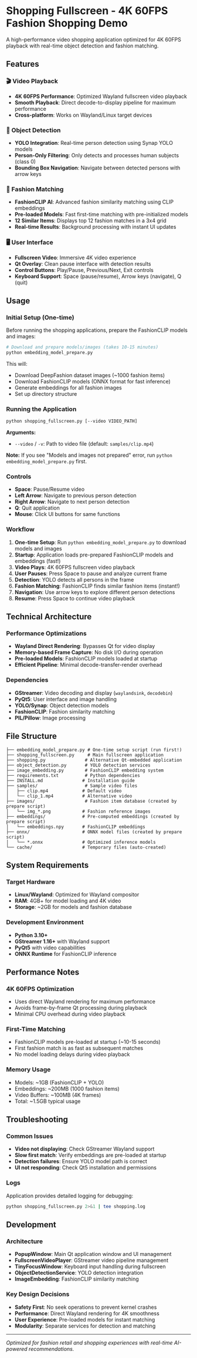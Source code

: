 # Shopping Fullscreen - 4K 60FPS Fashion Shopping Demo

A high-performance video shopping application optimized for 4K 60FPS playback with real-time object detection and fashion matching.

## Features

### 🎬 Video Playback
- **4K 60FPS Performance**: Optimized Wayland fullscreen video playback
- **Smooth Playback**: Direct decode-to-display pipeline for maximum performance
- **Cross-platform**: Works on Wayland/Linux target devices

### 🎯 Object Detection
- **YOLO Integration**: Real-time person detection using Synap YOLO models
- **Person-Only Filtering**: Only detects and processes human subjects (class 0)
- **Bounding Box Navigation**: Navigate between detected persons with arrow keys

### 👗 Fashion Matching
- **FashionCLIP AI**: Advanced fashion similarity matching using CLIP embeddings
- **Pre-loaded Models**: Fast first-time matching with pre-initialized models
- **12 Similar Items**: Displays top 12 fashion matches in a 3x4 grid
- **Real-time Results**: Background processing with instant UI updates

### 🖥️ User Interface
- **Fullscreen Video**: Immersive 4K video experience
- **Qt Overlay**: Clean pause interface with detection results
- **Control Buttons**: Play/Pause, Previous/Next, Exit controls
- **Keyboard Support**: Space (pause/resume), Arrow keys (navigate), Q (quit)

## Usage

### Initial Setup (One-time)
Before running the shopping applications, prepare the FashionCLIP models and images:

```bash
# Download and prepare models/images (takes 10-15 minutes)
python embedding_model_prepare.py
```

This will:
- Download DeepFashion dataset images (~1000 fashion items)
- Download FashionCLIP models (ONNX format for fast inference)
- Generate embeddings for all fashion images
- Set up directory structure

### Running the Application
```bash
python shopping_fullscreen.py [--video VIDEO_PATH]
```

**Arguments:**
- `--video` / `-v`: Path to video file (default: `samples/clip.mp4`)

**Note:** If you see "Models and images not prepared" error, run `python embedding_model_prepare.py` first.

### Controls
- **Space**: Pause/Resume video
- **Left Arrow**: Navigate to previous person detection
- **Right Arrow**: Navigate to next person detection  
- **Q**: Quit application
- **Mouse**: Click UI buttons for same functions

### Workflow
1. **One-time Setup**: Run `python embedding_model_prepare.py` to download models and images
2. **Startup**: Application loads pre-prepared FashionCLIP models and embeddings (fast!)
3. **Video Plays**: 4K 60FPS fullscreen video playback
4. **User Pauses**: Press Space to pause and analyze current frame
5. **Detection**: YOLO detects all persons in the frame
6. **Fashion Matching**: FashionCLIP finds similar fashion items (instant!)
7. **Navigation**: Use arrow keys to explore different person detections
8. **Resume**: Press Space to continue video playback

## Technical Architecture

### Performance Optimizations
- **Wayland Direct Rendering**: Bypasses Qt for video display
- **Memory-based Frame Capture**: No disk I/O during operation
- **Pre-loaded Models**: FashionCLIP models loaded at startup
- **Efficient Pipeline**: Minimal decode-transfer-render overhead


### Dependencies
- **GStreamer**: Video decoding and display (`waylandsink`, `decodebin`)
- **PyQt5**: User interface and image handling
- **YOLO/Synap**: Object detection models
- **FashionCLIP**: Fashion similarity matching
- **PIL/Pillow**: Image processing

## File Structure
```
├── embedding_model_prepare.py # One-time setup script (run first!)
├── shopping_fullscreen.py     # Main fullscreen application
├── shopping.py               # Alternative Qt-embedded application
├── object_detection.py       # YOLO detection services
├── image_embedding.py        # FashionCLIP embedding system
├── requirements.txt          # Python dependencies
├── INSTALL.md               # Installation guide
├── samples/                  # Sample video files
│   ├── clip.mp4             # Default video
│   └── clip_1.mp4           # Alternative video
├── images/                   # Fashion item database (created by prepare script)
│   └── img_*.png            # Fashion reference images
├── embeddings/              # Pre-computed embeddings (created by prepare script)
│   └── embeddings.npy       # FashionCLIP embeddings
├── onnx/                    # ONNX model files (created by prepare script)
│   └── *.onnx               # Optimized inference models
└── cache/                   # Temporary files (auto-created)
```

## System Requirements

### Target Hardware
- **Linux/Wayland**: Optimized for Wayland compositor
- **RAM**: 4GB+ for model loading and 4K video
- **Storage**: ~2GB for models and fashion database

### Development Environment  
- **Python 3.10+**
- **GStreamer 1.16+** with Wayland support
- **PyQt5** with video capabilities
- **ONNX Runtime** for FashionCLIP inference

## Performance Notes

### 4K 60FPS Optimization
- Uses direct Wayland rendering for maximum performance
- Avoids frame-by-frame Qt processing during playback
- Minimal CPU overhead during video playback

### First-Time Matching
- FashionCLIP models pre-loaded at startup (~10-15 seconds)
- First fashion match is as fast as subsequent matches
- No model loading delays during video playback

### Memory Usage
- Models: ~1GB (FashionCLIP + YOLO)
- Embeddings: ~200MB (1000 fashion items)
- Video Buffers: ~100MB (4K frames)
- Total: ~1.5GB typical usage

## Troubleshooting

### Common Issues
- **Video not displaying**: Check GStreamer Wayland support
- **Slow first match**: Verify embeddings are pre-loaded at startup  
- **Detection failures**: Ensure YOLO model path is correct
- **UI not responding**: Check Qt5 installation and permissions

### Logs
Application provides detailed logging for debugging:
```bash
python shopping_fullscreen.py 2>&1 | tee shopping.log
```

## Development

### Architecture
- **PopupWindow**: Main Qt application window and UI management
- **FullscreenVideoPlayer**: GStreamer video pipeline management
- **TinyFocusWindow**: Keyboard input handling during fullscreen
- **ObjectDetectionService**: YOLO detection integration
- **ImageEmbedding**: FashionCLIP similarity matching

### Key Design Decisions
- **Safety First**: No seek operations to prevent kernel crashes
- **Performance**: Direct Wayland rendering for 4K smoothness  
- **User Experience**: Pre-loaded models for instant matching
- **Modularity**: Separate services for detection and matching

---
*Optimized for fashion retail and shopping experiences with real-time AI-powered recommendations.*
